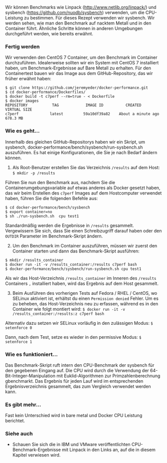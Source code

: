 Wir können Benchmarks wie Linpack (http://www.netlib.org/linpack/) und sysbench (https://github.com/nuodb/sysbench) verwenden, um die CPU-Leistung zu bestimmen. Für dieses Rezept verwenden wir sysbench. Wir werden sehen, wie man den Benchmark auf nacktem Metall und in den Container führt. Ähnliche Schritte können in anderen Umgebungen durchgeführt werden, wie bereits erwähnt.

### Fertig werden

Wir verwenden den CentOS 7 Container, um den Benchmark im Container durchzuführen. Idealerweise sollten wir ein System mit CentOS 7 installiert haben, um Benchmark-Ergebnisse auf Bare Metall zu erhalten. Für den Containertest bauen wir das Image aus dem GitHub-Repository, das wir früher erwähnt haben:

```
$ git clone https://github.com/jeremyeder/docker-performance.git 
$ cd docker-performance/Dockerfiles/
$ docker build -t c7perf --rm=true - < Dockerfile
$ docker images 
REPOSITORY           TAG            IMAGE ID          CREATED              VIRTUAL SIZE 
c7perf              latest         59a10df39a82    About a minute ago         678.3 MB 
```

### Wie es geht…

Innerhalb des gleichen GitHub-Repositorys haben wir ein Skript, um sysbench, docker-performance/bench/sysbench/run-sysbench.sh auszuführen. Es hat einige Konfigurationen, die Sie je nach Bedarf ändern können.

1. Als Root-Benutzer erstellen Sie das Verzeichnis `/results` auf dem Host:
`$ mkdir -p /results`

Führen Sie nun den Benchmark aus, nachdem Sie die Containerumgebungsvariable auf etwas anderes als Docker gesetzt haben, das wir beim Erstellen des `c7perf` Images auf dem Hostcomputer verwendet haben, führen Sie die folgenden Befehle aus:

```
$ cd docker-performance/bench/sysbench
$ export container=no
$ sh ./run-sysbench.sh  cpu test1
```

Standardmäßig werden die Ergebnisse in `/results` gesammelt. Vergewissern Sie sich, dass Sie einen Schreibzugriff darauf haben oder den `OUTDIR` Parameter im Benchmark-Skript ändern.

2. Um den Benchmark im Container auszuführen, müssen wir zuerst den Container starten und dann das Benchmark-Skript ausführen:
```
$ mkdir /results_container
$ docker run -it -v /results_container:/results c7perf bash 
$ docker-performance/bench/sysbench/run-sysbench.sh cpu test1

```

Als wir das Host-Verzeichnis `/results_container` im Inneren des `/results` Containers `,` installiert haben, wird das Ergebnis auf dem Host gesammelt.

3. Beim Ausführen des vorherigen Tests auf Fedora / RHEL / CentOS, wo SELinux aktiviert ist, erhältst du einen `Permission denied` Fehler. Um es zu beheben, das Host-Verzeichnis neu zu erfassen, während es in den Container wie folgt montiert wird:
`$ docker run -it -v /results_container:/results:z c7perf bash`

Alternativ dazu setzen wir SELinux vorläufig in den zulässigen Modus:
`$  setenforce 0`

Dann, nach dem Test, setze es wieder in den permissive Modus:
`$  setenforce 1`

### Wie es funktioniert…

Das Benchmark-Skript ruft intern den CPU-Benchmark der sysbench für den gegebenen Eingang auf. Die CPU wird durch die Verwendung der 64-Bit-Integer-Manipulation mit Euklid-Algorithmen zur Primzahlenberechnung gbenchmarkt. 
Das Ergebnis für jeden Lauf wird im entsprechenden Ergebnisverzeichnis gesammelt, das zum Vergleich verwendet werden kann.

### Es gibt mehr…

Fast kein Unterschied wird in bare metal und Docker CPU Leistung berichtet.

### Siehe auch

* Schauen Sie sich die in IBM und VMware veröffentlichten CPU-Benchmark-Ergebnisse mit Linpack in den Links an, auf die in diesem Kapitel verwiesen wird.
